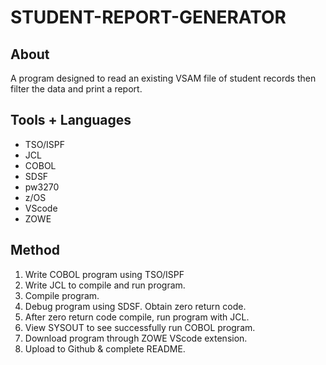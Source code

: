 # STUDENT-REPORT-GENERATOR

## About
A program designed to read an existing VSAM file of student records then filter the data and print a report. 

## Tools + Languages
* TSO/ISPF
* JCL
* COBOL
* SDSF
* pw3270
* z/OS
* VScode
* ZOWE

## Method
1. Write COBOL program using TSO/ISPF
2. Write JCL to compile and run program.
3. Compile program.
4. Debug program using SDSF. Obtain zero return code.
5. After zero return code compile, run program with JCL.
6. View SYSOUT to see successfully run COBOL program.
7. Download program through ZOWE VScode extension. 
8. Upload to Github & complete README.

